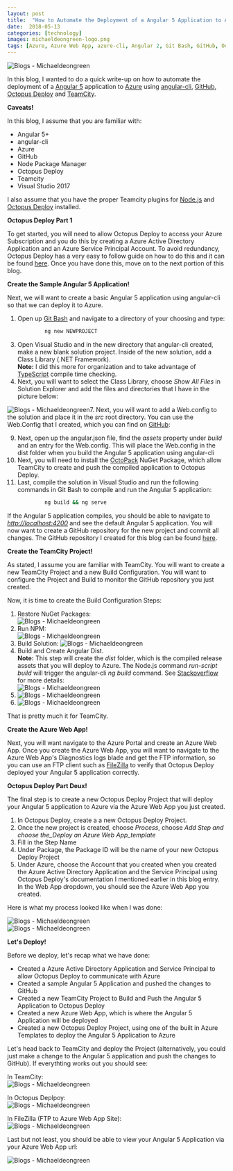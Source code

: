 ```yaml
---
layout: post
title:  "How to Automate the Deployment of a Angular 5 Application to Azure using angular-cli, GitHub, Octopus Deploy and TeamCity"
date:  2018-05-13
categories: [technology]
images: michaeldeongreen-logo.png
tags: [Azure, Azure Web App, azure-cli, Angular 2, Git Bash, GitHub, Octopus Deploy, TeamCity]
---
```


![Blogs - Michaeldeongreen](https://raw.githubusercontent.com/michaeldeongreen/michaeldeongreen.github.io/master/static/img/_posts/michaeldeongreen-logo.png)

In this blog, I wanted to do a quick write-up on how to automate the deployment of a [Angular 5](https://angular.io/) application to [Azure](https://azure.microsoft.com/) using [angular-cli](https://cli.angular.io/), [GitHub](https://github.com/), [Octopus Deploy](https://octopus.com/) and [TeamCity](https://www.jetbrains.com/teamcity/).  
  
**Caveats!**  
  
In this blog, I assume that you are familiar with:  
  
* Angular 5+
* angular-cli
* Azure
* GitHub
* Node Package Manager
* Octopus Deploy
* Teamcity
* Visual Studio 2017

I also assume that you have the proper Teamcity plugins for [Node.js](https://github.com/jonnyzzz/TeamCity.Node) and [Octopus Deploy](https://octopus.com/downloads) installed.  
  
**Octopus Deploy Part 1**  
  
To get started, you will need to allow Octopus Deploy to access your Azure Subscription and you do this by creating a Azure Active Directory Application and an Azure Service Principal Account. To avoid redundancy, Octopus Deploy has a very easy to follow guide on how to do this and it can be found [here](https://octopus.com/docs/infrastructure/azure/creating-an-azure-account/creating-an-azure-service-principal-account). Once you have done this, move on to the next portion of this blog.  
  
**Create the Sample Angular 5 Application!**  
  
Next, we will want to create a basic Angular 5 application using angular-cli so that we can deploy it to Azure.  
  
1. Open up [Git Bash](http://Blog.Michaeldeongreen.com/post/my-decision-to-trade-in-my-git-gui-client-for-git-bash) and navigate to a directory of your choosing and type:

```bash
            ng new NEWPROJECT
```

3. Open Visual Studio and in the new directory that angular-cli created, make a new blank solution project. Inside of the new solution, add a Class Library (.NET Framework).  
    **Note:** I did this more for organization and to take advantage of [TypeScript](https://www.typescriptlang.org/) compile time checking.
4. Next, you will want to select the Class Library, choose _Show All Files_ in Solution Explorer and add the files and directories that I have in the picture below:
  
![Blogs - Michaeldeongreen](https://raw.githubusercontent.com/michaeldeongreen/michaeldeongreen.github.io/master/static/img/_posts/how-to-automate-the-deployment-of-a-angular-5-application-to-azure-using-angular-cli-github-octopus-deploy-and-teamcity-001.png)7.  Next, you will want to add a Web.config to the solution and place it in the _src_ root directory. You can use the Web.Config that I created, which you can find on [GitHub](https://github.com/michaeldeongreen/GreenOneAzureOctopusDeploy/blob/master/src/Web.config):
  
9. Next, open up the angular.json file, find the _assets_ property under _build_ and an entry for the Web.config. This will place the Web.config in the dist folder when you build the Angular 5 application using angular-cli
10. Next, you will need to install the [OctoPack](https://www.nuget.org/packages/OctoPack/) NuGet Package, which allow TeamCity to create and push the compiled application to Octopus Deploy.
11. Last, compile the solution in Visual Studio and run the following commands in Git Bash to compile and run the Angular 5 application:
  
```bash  
            ng build && ng serve
```

If the Angular 5 application compiles, you should be able to navigate to _<http://localhost:4200>_ and see the default Angular 5 application. You will now want to create a GitHub repository for the new project and commit all changes. The GitHub repository I created for this blog can be found [here](https://github.com/michaeldeongreen/GreenOneAzureOctopusDeploy).  
  
**Create the TeamCity Project!**  
  
As stated, I assume you are familiar with TeamCity. You will want to create a new TeamCity Project and a new Build Configuration. You will want to configure the Project and Build to monitor the GitHub repository you just created.  
  
Now, it is time to create the Build Configuration Steps:  
  
1. Restore NuGet Packages:  
    ![Blogs - Michaeldeongreen](https://raw.githubusercontent.com/michaeldeongreen/michaeldeongreen.github.io/master/static/img/_postss/how-to-automate-the-deployment-of-a-angular-5-application-to-azure-using-angular-cli-github-octopus-deploy-and-teamcity-002.png)
2. Run NPM:  
    ![Blogs - Michaeldeongreen](https://raw.githubusercontent.com/michaeldeongreen/michaeldeongreen.github.io/master/static/img/_posts/how-to-automate-the-deployment-of-a-angular-5-application-to-azure-using-angular-cli-github-octopus-deploy-and-teamcity-003.png)
3. Build Solution: ![Blogs - Michaeldeongreen](https://raw.githubusercontent.com/michaeldeongreen/michaeldeongreen.github.io/master/static/img/_posts/how-to-automate-the-deployment-of-a-angular-5-application-to-azure-using-angular-cli-github-octopus-deploy-and-teamcity-004.png)
4. Build and Create Angular Dist.  
    **Note:** This step will create the _dist_ folder, which is the compiled release assets that you will deploy to Azure. The Node.js command _run-script build_ will trigger the angular-cli _ng build_ command. See [Stackoverflow](https://stackoverflow.com/questions/40920471/angular-cli-build-ng-build-on-teamcity/43444190#43444190) for more details:  
    ![Blogs - Michaeldeongreen](https://raw.githubusercontent.com/michaeldeongreen/michaeldeongreen.github.io/master/static/img/_posts/how-to-automate-the-deployment-of-a-angular-5-application-to-azure-using-angular-cli-github-octopus-deploy-and-teamcity-005.png)
5. ![Blogs - Michaeldeongreen](https://raw.githubusercontent.com/michaeldeongreen/michaeldeongreen.github.io/master/static/img/_posts/how-to-automate-the-deployment-of-a-angular-5-application-to-azure-using-angular-cli-github-octopus-deploy-and-teamcity-006.png)
6. ![Blogs - Michaeldeongreen](https://raw.githubusercontent.com/michaeldeongreen/michaeldeongreen.github.io/master/static/img/_posts/how-to-automate-the-deployment-of-a-angular-5-application-to-azure-using-angular-cli-github-octopus-deploy-and-teamcity-007.png)

That is pretty much it for TeamCity.  
  
**Create the Azure Web App!**  
  
Next, you will want navigate to the Azure Portal and create an Azure Web App. Once you create the Azure Web App, you will want to navigate to the Azure Web App's Diagnostics logs blade and get the FTP information, so you can use an FTP client such as [FileZilla](https://filezilla-project.org/) to verify that Octopus Deploy deployed your Angular 5 application correctly.  
  
**Octopus Deploy Part Deux!**  
  
The final step is to create a new Octopus Deploy Project that will deploy your Angular 5 application to Azure via the Azure Web App you just created.  
  
1. In Octopus Deploy, create a a new Octopus Deploy Project.
2. Once the new project is created, choose _Process_, choose _Add Step and choose the_Deploy an Azure Web App_template_
3. Fill in the Step Name
4. Under Package, the Package ID will be the name of your new Octopus Deploy Project
5. Under Azure, choose the Account that you created when you created the Azure Active Directory Application and the Service Principal using Octopus Deploy's documentation I mentioned earlier in this blog entry. In the Web App dropdown, you should see the Azure Web App you created.

Here is what my process looked like when I was done:  
  
![Blogs - Michaeldeongreen](https://raw.githubusercontent.com/michaeldeongreen/michaeldeongreen.github.io/master/static/img/_posts/how-to-automate-the-deployment-of-a-angular-5-application-to-azure-using-angular-cli-github-octopus-deploy-and-teamcity-008.png)  
![Blogs - Michaeldeongreen](https://raw.githubusercontent.com/michaeldeongreen/michaeldeongreen.github.io/master/static/img/_posts/how-to-automate-the-deployment-of-a-angular-5-application-to-azure-using-angular-cli-github-octopus-deploy-and-teamcity-009.png)  
  
**Let's Deploy!**  
  
Before we deploy, let's recap what we have done:  
  
* Created a Azure Active Directory Application and Service Principal to allow Octopus Deploy to communicate with Azure
* Created a sample Angular 5 Application and pushed the changes to GitHub
* Created a new TeamCity Project to Build and Push the Angular 5 Application to Octopus Deploy
* Created a new Azure Web App, which is where the Angular 5 Application will be deployed
* Created a new Octopus Deploy Project, using one of the built in Azure Templates to deploy the Angular 5 Application to Azure

Let's head back to TeamCity and deploy the Project (alternatively, you could just make a change to the Angular 5 application and push the changes to GitHub). If everythting works out you should see:  
  
In TeamCity:  
![Blogs - Michaeldeongreen](https://raw.githubusercontent.com/michaeldeongreen/michaeldeongreen.github.io/master/static/img/_posts/how-to-automate-the-deployment-of-a-angular-5-application-to-azure-using-angular-cli-github-octopus-deploy-and-teamcity-010.png)  
  
In Octopus Deplpoy:  
![Blogs - Michaeldeongreen](https://raw.githubusercontent.com/michaeldeongreen/michaeldeongreen.github.io/master/static/img/_posts/how-to-automate-the-deployment-of-a-angular-5-application-to-azure-using-angular-cli-github-octopus-deploy-and-teamcity-011.png)  
  
In FileZilla (FTP to Azure Web App Site):  
![Blogs - Michaeldeongreen](https://raw.githubusercontent.com/michaeldeongreen/michaeldeongreen.github.io/master/static/img/_posts/how-to-automate-the-deployment-of-a-angular-5-application-to-azure-using-angular-cli-github-octopus-deploy-and-teamcity-012.png)  
  
Last but not least, you should be able to view your Angular 5 Application via your Azure Web App url:  
  
![Blogs - Michaeldeongreen](https://raw.githubusercontent.com/michaeldeongreen/michaeldeongreen.github.io/master/static/img/_posts/how-to-automate-the-deployment-of-a-angular-5-application-to-azure-using-angular-cli-github-octopus-deploy-and-teamcity-013.png)
